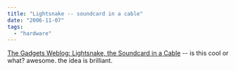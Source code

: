 ```yaml
---
title: "Lightsnake -- soundcard in a cable"
date: "2006-11-07"
tags: 
  - "hardware"
---
```


[The Gadgets Weblog: Lightsnake, the Soundcard in a Cable](http://www.gadgets-weblog.com/50226711/lightsnake_the_soundcard_in_a_cable.php "The Gadgets Weblog: Lightsnake, the Soundcard in a Cable") -- is this cool or what? awesome. the idea is brilliant.
